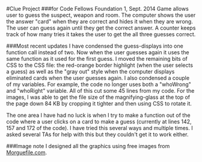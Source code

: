 #Clue Project
###for Code Fellows Foundation 1, Sept. 2014
Game allows user to guess the suspect, weapon and room. The computer shows the user the answer "card" when they are correct and hides it when they are wrong. The user can guess again until they get the correct answer. A counter keeps track of how many tries it takes the user to get the all three guesses correct.

###Most recent updates
I have condensed the guess-displays into one function call instead of two. Now when the user guesses again it uses the same function as it used for the first guess. I moved the remaining bits of CSS to the CSS file: the red-orange border highlight (when the user selects a guess) as well as the "gray out" style when the computer displays eliminated cards when the user guesses again. I also condensed a couple of my variables. For example, the code no longer uses both a "whoWrong" and "whoRight" variable. All of this cut some 45 lines from my code. For the images, I was able to get the file size of the magnifying-glass at the top of the page down 84 KB by cropping it tighter and then using CSS to rotate it.

The one area I have had no luck is when I try to make a function out of the code where a user clicks on a card to make a guess (currently at lines 142, 157 and 172 of the code). I have tried this several ways and multiple times. I asked several TAs for help with this but they couldn't get it to work either.

###Image note
I designed all the graphics using free images from [Morguefile.com](http://www.morguefile.com/).
